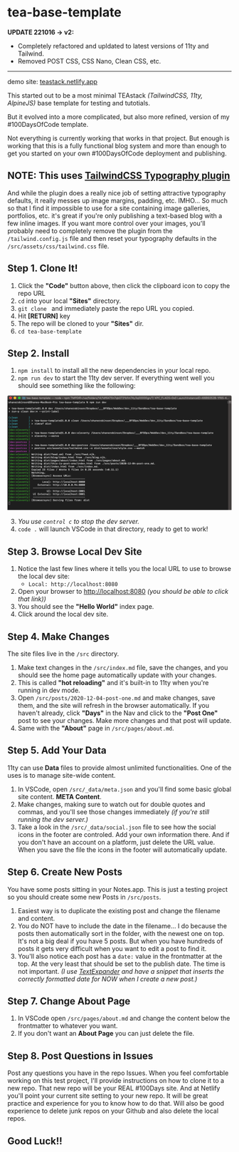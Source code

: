 # tea-base-template

**UPDATE 221016 -> v2:**

- Completely refactored and upldated to latest versions of 11ty and Tailwind.
- Removed POST CSS, CSS Nano, Clean CSS, etc.

---

demo site: [teastack.netlify.app](https://teastack.netlify.app/)

This started out to be a most minimal TEAstack _(TailwindCSS, 11ty, AlpineJS)_ base template for testing and tutotials.

But it evolved into a more complicated, but also more refined, version of my #100DaysOfCode template.

Not everything is currently working that works in that project. But enough is working that this is a fully functional blog system and more than enough to get you started on your own #100DaysOfCode deployment and publishing.

## NOTE: This uses [TailwindCSS Typography plugin](https://github.com/tailwindlabs/tailwindcss-typography)

And while the plugin does a really nice job of setting attractive typography defaults, it really messes up image margins, padding, etc. IMHO... So much so that I find it impossible to use for a site containing image galleries, portfolios, etc. it's great if you're only publishing a text-based blog with a few inline images. If you want more control over your images, you'll probably need to completely remove the plugin from the `/tailwind.config.js` file and then reset your typography defaults in the `/src/assets/css/tailwind.css` file.

## Step 1. Clone It!

1. Click the **"Code"** button above, then click the clipboard icon to copy the repo URL
2. `cd` into your local **"Sites"** directory.
3. `git clone ` and immediately paste the repo URL you copied.
4. Hit **[RETURN]** key
5. The repo will be cloned to your **"Sites"** dir.
6. `cd tea-base-template`

## Step 2. Install

1. `npm install` to install all the new dependencies in your local repo.
2. `npm run dev` to start the 11ty dev server. If everything went well you should see something like the following:

![npmrundev](_npmrundev.png)

3. _You use `control c` to stop the dev server._
4. `code .` will launch VSCode in that directory, ready to get to work!

## Step 3. Browse Local Dev Site

1. Notice the last few lines where it tells you the local URL to use to browse the local dev site:
   - `Local: http://localhost:8080`
2. Open your browser to [http://localhost:8080](http://localhost:8080) _(you should be able to click that link))_
3. You should see the **"Hello World"** index page.
4. Click around the local dev site.

## Step 4. Make Changes

The site files live in the `/src` directory.

1. Make text changes in the `/src/index.md` file, save the changes, and you should see the home page automatically update with your changes.
2. This is called **"hot reloading"** and it's built-in to 11ty when you're running in dev mode.
3. Open `/src/posts/2020-12-04-post-one.md` and make changes, save them, and the site will refresh in the browser automatically. If you haven't already, click **"Days"** in the Nav and click to the **"Post One"** post to see your changes. Make more changes and that post will update.
4. Same with the **"About"** page in `/src/pages/about.md`.

## Step 5. Add Your Data

11ty can use **Data** files to provide almost unlimited functionalities. One of the uses is to manage site-wide content.

1. In VSCode, open `/src/_data/meta.json` and you'll find some basic global site content. **META Content**.
2. Make changes, making sure to watch out for double quotes and commas, and you'll see those changes immediately _(if you're still running the dev server.)_
3. Take a look in the `/src/_data/social.json` file to see how the social icons in the footer are controled. Add your own information there. And if you don't have an account on a platform, just delete the URL value. When you save the file the icons in the footer will automatically update.

## Step 6. Create New Posts

You have some posts sitting in your Notes.app. This is just a testing project so you should create some new Posts in `/src/posts`.

1. Easiest way is to duplicate the existing post and change the filename and content.
2. You do NOT have to include the date in the filename... I do because the posts then automatically sort in the folder, with the newest one on top. It's not a big deal if you have 5 posts. But when you have hundreds of posts it gets very difficult when you want to edit a post to find it.
3. You'll also notice each post has a `date:` value in the frontmatter at the top. At the very least that should be set to the publish date. The time is not important. _(I use [TextExpander](https://textexpander.com/) and have a snippet that inserts the correctly formatted date for NOW when I create a new post.)_

## Step 7. Change About Page

1. In VSCode open `/src/pages/about.md` and change the content below the frontmatter to whatever you want.
2. If you don't want an **About Page** you can just delete the file.

## Step 8. Post Questions in Issues

Post any questions you have in the repo Issues. When you feel comfortable working on this test project, I'll provide instructions on how to clone it to a new repo. That new repo will be your REAL #100Days site. And at Netlify you'll point your current site setting to your new repo. It will be great practice and experience for you to know how to do that. Will also be good experience to delete junk repos on your Github and also delete the local repos.

## Good Luck!!
